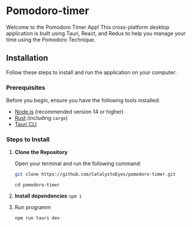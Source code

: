 # Pomodoro-timer

Welcome to the Pomodoro Timer App! This cross-platform desktop application is built using Tauri, React, and Redux to help you manage your time using the Pomodoro Technique.

## Installation

Follow these steps to install and run the application on your computer:

### Prerequisites

Before you begin, ensure you have the following tools installed:

- [Node.js](https://nodejs.org/) (recommended version 14 or higher)
- [Rust](https://www.rust-lang.org/) (including `cargo`)
- [Tauri CLI](https://tauri.app/v1/guides/getting-started/prerequisites)

### Steps to Install

1. **Clone the Repository**

   Open your terminal and run the following command:

   ```bash
   git clone https://github.com/CatalystoEyes/pomodoro-timer.git
   ```

   ```cd pomodoro-timer```
   
3. **Install dependencies**
   ```npm i```

4. Run programm
   ```bash
   npm run tauri dev
   ```

